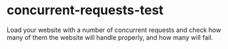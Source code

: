 # concurrent-requests-test
Load your website with a number of concurrent requests and check how many of them the website will handle properly, and how many will fail.
